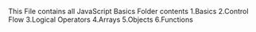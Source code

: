 This File contains all JavaScript Basics
Folder contents
1.Basics
2.Control Flow
3.Logical Operators
4.Arrays
5.Objects
6.Functions
 
